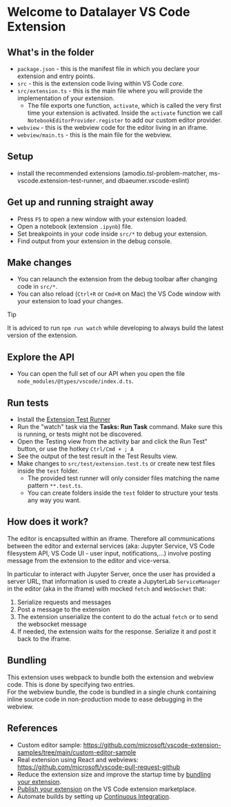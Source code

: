 # Welcome to Datalayer VS Code Extension

## What's in the folder

* `package.json` - this is the manifest file in which you declare your extension and entry points.
* `src` - this is the extension code living within VS Code _core_.
* `src/extension.ts` - this is the main file where you will provide the implementation of your extension.
  * The file exports one function, `activate`, which is called the very first time your extension is activated.
    Inside the `activate` function we call `NotebookEditorProvider.register` to add our custom editor provider.
* `webview` - this is the webview code for the editor living in an iframe.
* `webview/main.ts` - this is the main file for the webview.

## Setup

* install the recommended extensions (amodio.tsl-problem-matcher, ms-vscode.extension-test-runner, and dbaeumer.vscode-eslint)


## Get up and running straight away

* Press `F5` to open a new window with your extension loaded.
* Open a notebook (extension `.ipynb`) file.
* Set breakpoints in your code inside `src/*` to debug your extension.
* Find output from your extension in the debug console.

## Make changes

* You can relaunch the extension from the debug toolbar after changing code in `src/*`.
* You can also reload (`Ctrl+R` or `Cmd+R` on Mac) the VS Code window with your extension to load your changes.

> [!TIP]
> It is adviced to run `npm run watch` while developing to always build the latest version of the extension.

## Explore the API

* You can open the full set of our API when you open the file `node_modules/@types/vscode/index.d.ts`.

## Run tests

* Install the [Extension Test Runner](https://marketplace.visualstudio.com/items?itemName=ms-vscode.extension-test-runner)
* Run the "watch" task via the **Tasks: Run Task** command. Make sure this is running, or tests might not be discovered.
* Open the Testing view from the activity bar and click the Run Test" button, or use the hotkey `Ctrl/Cmd + ; A`
* See the output of the test result in the Test Results view.
* Make changes to `src/test/extension.test.ts` or create new test files inside the `test` folder.
  * The provided test runner will only consider files matching the name pattern `**.test.ts`.
  * You can create folders inside the `test` folder to structure your tests any way you want.

## How does it work?

The editor is encapsulted within an iframe. Therefore all communications
between the editor and external services (aka: Jupyter Service, VS Code filesystem API, VS Code UI - user input, notifications,...) involve
posting message from the extension to the editor and vice-versa.

In particular to interact with Jupyter Server, once the user has provided
a server URL, that information is used to create a JupyterLab `ServiceManager` in the editor (aka in the iframe) with mocked `fetch` and
`WebSocket` that:
1. Serialize requests and messages
2. Post a message to the extension
3. The extension unserialize the content to do the actual `fetch` or to send the websocket message
4. If needed, the extension waits for the response. Serialize it and post it back to the iframe.

## Bundling

This extension uses webpack to bundle both the extension and webview code.
This is done by specifying two entries.  
For the webview bundle, the code is bundled in a single chunk containing
inline source code in non-production mode to ease debugging in the webview.

## References

* Custom editor sample: https://github.com/microsoft/vscode-extension-samples/tree/main/custom-editor-sample
* Real extension using React and webviews: https://github.com/microsoft/vscode-pull-request-github
* Reduce the extension size and improve the startup time by [bundling your extension](https://code.visualstudio.com/api/working-with-extensions/bundling-extension).
* [Publish your extension](https://code.visualstudio.com/api/working-with-extensions/publishing-extension) on the VS Code extension marketplace.
* Automate builds by setting up [Continuous Integration](https://code.visualstudio.com/api/working-with-extensions/continuous-integration).
